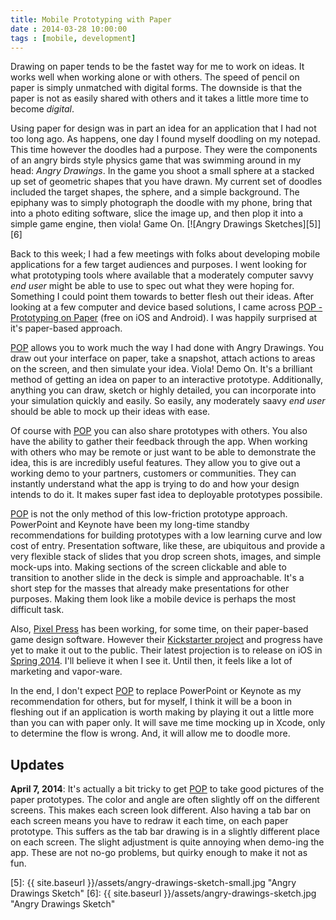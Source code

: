 ```yaml
---
title: Mobile Prototyping with Paper
date : 2014-03-28 10:00:00
tags : [mobile, development]
---
```

Drawing on paper tends to be the fastet way for me to work on ideas.
It works well when working alone or with others. The speed of pencil
on paper is simply unmatched with digital forms. The downside is that
the paper is not as easily shared with others and it takes a little
more time to become *digital*.


Using paper for design was in part an idea for an application that I
had not too long ago. As happens, one day I found myself doodling on
my notepad. This time however the doodles had a purpose. They were the
components of an angry birds style physics game that was swimming
around in my head: *Angry Drawings*. In the game you shoot a small
sphere at a stacked up set of geometric shapes that you have drawn.
My current set of doodles included the target shapes, the sphere, and
a simple background. The epiphany was to simply photograph the doodle
with my phone, bring that into a photo editing software, slice the
image up, and then plop it into a simple game engine, then viola! Game
On. [![Angry Drawings Sketches][5]][6]

Back to this week; I had a few meetings with folks about developing
mobile applications for a few target audiences and purposes. I went
looking for what prototyping tools where available that a moderately
computer savvy *end user* might be able to use to spec out what they
were hoping for. Something I could point them towards to better flesh
out their ideas. After looking at a few computer and device based
solutions, I came across [POP - Prototyping on Paper][1] (free on iOS
and Android). I was happily surprised at it's paper-based approach.

[POP][1] allows you to work much the way I had done with Angry Drawings.
You draw out your interface on paper, take a snapshot,  attach actions
to areas on the screen, and then simulate your idea. Viola! Demo On.
It's a brilliant method of getting an idea on paper to an interactive prototype.
Additionally,
anything you can draw, sketch or highly detailed, you can incorporate
into your simulation quickly and easily. So easily, any moderately saavy
*end user* should be able to mock up their ideas with ease.

Of course with [POP][1] you can also share prototypes with others. You also
have the ability to gather their feedback through the app. When working
with others who may be remote or just want to be able
to demonstrate the idea, this is are incredibly useful features. They allow you
to give out a working demo to your partners, customers or communities. They
can instantly understand what the app is trying to do and how your design
intends to do it. It makes super fast idea to deployable prototypes possibile.

[POP][1] is not the only method of this low-friction prototype approach.
PowerPoint and Keynote have been my long-time standby recommendations
for building prototypes with a low learning curve and low cost of entry.
Presentation software, like these, are ubiquitous and provide a
very flexible stack of slides that you drop screen shots, images, and simple
mock-ups into. Making sections of the screen clickable and able to transition
to another slide in the deck is simple and approachable. It's a short step
for the masses that already make presentations for other purposes. Making them
look like a mobile device is perhaps the most difficult task.

Also, [Pixel Press][2] has been working, for some time, on their paper-based
game design software. However their [Kickstarter project][3] and progress
have yet to make it out to the public. Their latest projection is to release
on iOS in [Spring 2014][4]. I'll believe it when I see it. Until then, it
feels like a lot of marketing and vapor-ware.

In the end, I don't expect [POP][1] to replace PowerPoint or Keynote as my
recommendation for others, but for myself, I think it will be a boon in
fleshing out if an
application is worth making by playing it out a little more than you can
with paper only. It will save me time mocking up in Xcode, only to determine
the flow is wrong. And, it will allow me to doodle more.

## Updates

**April 7, 2014**: It's actually a bit tricky to get [POP][1] to
take good pictures of the paper prototypes. The color and angle are
often slightly off on the different screens. This makes each screen look
different. Also having a tab bar on each screen means you have to redraw
it each time, on each paper prototype. This
suffers as the tab bar drawing is in a slightly different place on each screen.
The slight adjustment is quite annoying when demo-ing the app. These are not
no-go problems, but quirky enough to make it not as fun.

[1]: https://popapp.in
[2]: http://projectpixelpress.com
[3]: https://www.kickstarter.com/projects/robinrath/pixel-press-draw-your-own-video-game
[4]: http://projectpixelpress.com/preorder/
[5]: {{ site.baseurl }}/assets/angry-drawings-sketch-small.jpg "Angry Drawings Sketch"
[6]: {{ site.baseurl }}/assets/angry-drawings-sketch.jpg "Angry Drawings Sketch"

